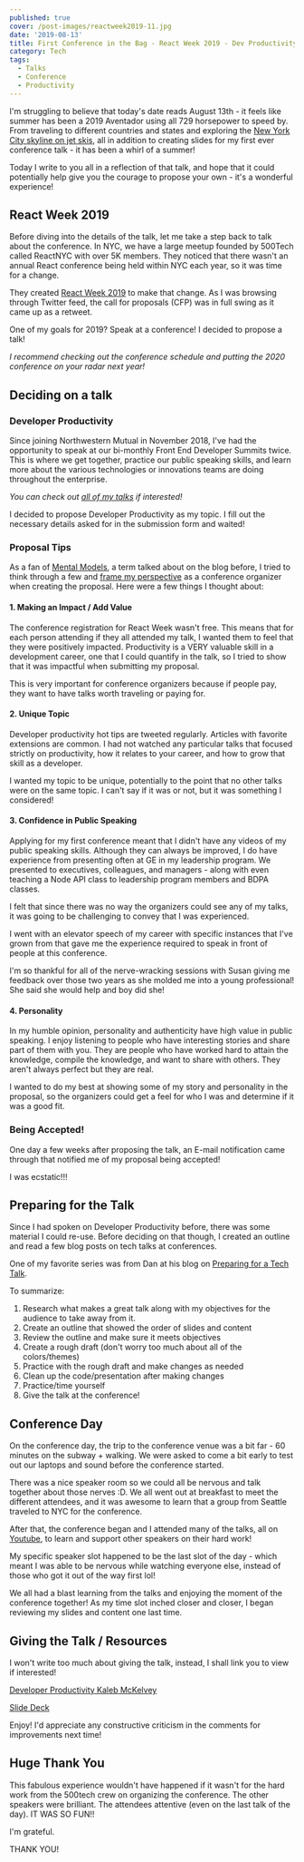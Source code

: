 ```yaml
---
published: true
cover: /post-images/reactweek2019-11.jpg
date: '2019-08-13'
title: First Conference in the Bag - React Week 2019 - Dev Productivity!
category: Tech
tags:
  - Talks
  - Conference
  - Productivity
---
```

I'm struggling to believe that today's date reads August 13th - it feels like summer has been a 2019 Aventador using all 729 horsepower to speed by. From traveling to different countries and states and exploring the [New York City skyline on jet skis](https://www.kalebmckelvey.com/nyc-bucket-list/), all in addition to creating slides for my first ever conference talk - it has been a whirl of a summer!

Today I write to you all in a reflection of that talk, and hope that it could potentially help give you the courage to propose your own - it's a wonderful experience!

## React Week 2019

Before diving into the details of the talk, let me take a step back to talk about the conference. In NYC, we have a large meetup founded by 500Tech called ReactNYC with over 5K members. They noticed that there wasn't an annual React conference being held within NYC each year, so it was time for a change.

They created [React Week 2019](https://reactweek.nyc/) to make that change. As I was browsing through Twitter feed, the call for proposals (CFP) was in full swing as it came up as a retweet. 

One of my goals for 2019? Speak at a conference! I decided to propose a talk!

*I recommend checking out the conference schedule and putting the 2020 conference on your radar next year!*

## Deciding on a talk

### Developer Productivity

Since joining Northwestern Mutual in November 2018, I've had the opportunity to speak at our bi-monthly Front End Developer Summits twice. This is where we get together, practice our public speaking skills, and learn more about the various technologies or innovations teams are doing throughout the enterprise.

*You can check out [all of my talks](https://www.kalebmckelvey.com/professional/talks/) if interested!*

I decided to propose Developer Productivity as my topic. I fill out the necessary details asked for in the submission form and waited!

### Proposal Tips

As a fan of [Mental Models](https://www.mentalmodeldictionary.com/), a term talked about on the blog before, I tried to think through a few and [frame my perspective](https://www.mentalmodeldictionary.com/mental-model/-LlakKd_yEDg4WjROdMY) as a conference organizer when creating the proposal. Here were a few things I thought about:

#### 1. Making an Impact / Add Value

The conference registration for React Week wasn't free. This means that for each person attending if they all attended my talk, I wanted them to feel that they were positively impacted. Productivity is a VERY valuable skill in a development career, one that I could quantify in the talk, so I tried to show that it was impactful when submitting my proposal. 

This is very important for conference organizers because if people pay, they want to have talks worth traveling or paying for.

#### 2. Unique Topic

Developer productivity hot tips are tweeted regularly. Articles with favorite extensions are common. I had not watched any particular talks that focused strictly on productivity, how it relates to your career, and how to grow that skill as a developer.

I wanted my topic to be unique, potentially to the point that no other talks were on the same topic. I can't say if it was or not, but it was something I considered!

#### 3. Confidence in Public Speaking

Applying for my first conference meant that I didn't have any videos of my public speaking skills. Although they can always be improved, I do have experience from presenting often at GE in my leadership program. We presented to executives, colleagues, and managers - along with even teaching a Node API class to leadership program members and BDPA classes.

I felt that since there was no way the organizers could see any of my talks, it was going to be challenging to convey that I was experienced. 

I went with an elevator speech of my career with specific instances that I've grown from that gave me the experience required to speak in front of people at this conference. 

I'm so thankful for all of the nerve-wracking sessions with Susan giving me feedback over those two years as she molded me into a young professional! She said she would help and boy did she!

#### 4. Personality

In my humble opinion, personality and authenticity have high value in public speaking. I enjoy listening to people who have interesting stories and share part of them with you. They are people who have worked hard to attain the knowledge, compile the knowledge, and want to share with others. They aren't always perfect but they are real. 

I wanted to do my best at showing some of my story and personality in the proposal, so the organizers could get a feel for who I was and determine if it was a good fit.

### Being Accepted!

One day a few weeks after proposing the talk, an E-mail notification came through that notified me of my proposal being accepted!

I was ecstatic!!!

## Preparing for the Talk

Since I had spoken on Developer Productivity before, there was some material I could re-use. Before deciding on that though, I created an outline and read a few blog posts on tech talks at conferences.

One of my favorite series was from Dan at his blog on [Preparing for a Tech Talk](https://overreacted.io/preparing-for-tech-talk-part-1-motivation/).

To summarize:

1. Research what makes a great talk along with my objectives for the audience to take away from it. 
2. Create an outline that showed the order of slides and content
3. Review the outline and make sure it meets objectives
4. Create a rough draft (don't worry too much about all of the colors/themes)
5. Practice with the rough draft and make changes as needed
6. Clean up the code/presentation after making changes
7. Practice/time yourself
8. Give the talk at the conference!

## Conference Day

On the conference day, the trip to the conference venue was a bit far - 60 minutes on the subway + walking. We were asked to come a bit early to test out our laptops and sound before the conference started.

There was a nice speaker room so we could all be nervous and talk together about those nerves :D. We all went out at breakfast to meet the different attendees, and it was awesome to learn that a group from Seattle traveled to NYC for the conference. 

After that, the conference began and I attended many of the talks, all on [Youtube](https://www.youtube.com/channel/UCiUiZNrYUzTVXkXv153LwRg), to learn and support other speakers on their hard work!

My specific speaker slot happened to be the last slot of the day - which meant I was able to be nervous while watching everyone else, instead of those who got it out of the way first lol! 

We all had a blast learning from the talks and enjoying the moment of the conference together! As my time slot inched closer and closer, I began reviewing my slides and content one last time.

## Giving the Talk / Resources

I won't write too much about giving the talk, instead, I shall link you to view if interested!

[Developer Productivity Kaleb McKelvey](https://www.youtube.com/watch?v=sRluD6EObOo&feature=youtu.be)

[Slide Deck](https://km-dev-productivity.netlify.com/0)

Enjoy! I'd appreciate any constructive criticism in the comments for improvements next time!

## Huge Thank You

This fabulous experience wouldn't have happened if it wasn't for the hard work from the 500tech crew on organizing the conference. The other speakers were brilliant. The attendees attentive (even on the last talk of the day). IT WAS SO FUN!!

I'm grateful.

THANK YOU!
